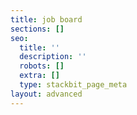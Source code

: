 ```yaml
---
title: job board
sections: []
seo:
  title: ''
  description: ''
  robots: []
  extra: []
  type: stackbit_page_meta
layout: advanced
---
```


